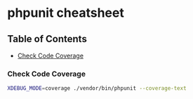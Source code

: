 # phpunit cheatsheet

## Table of Contents
- [Check Code Coverage](#check-code-coverage)

### Check Code Coverage
```bash
XDEBUG_MODE=coverage ./vendor/bin/phpunit --coverage-text

